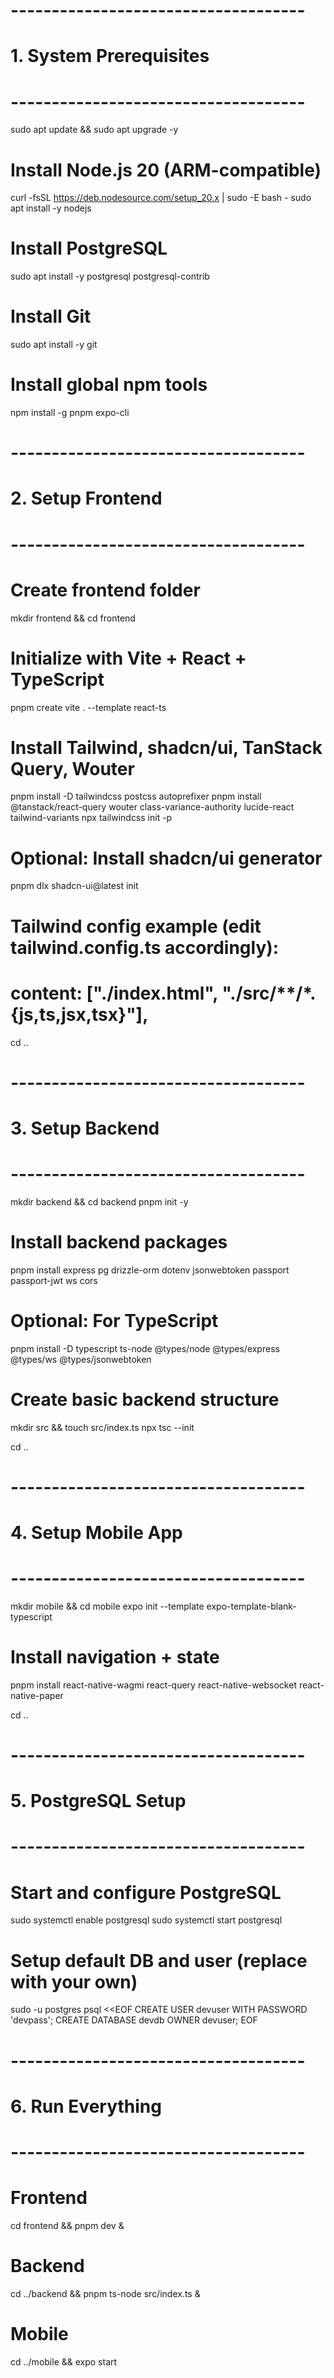 # ------------------------------------
# 1. System Prerequisites
# ------------------------------------
sudo apt update && sudo apt upgrade -y

# Install Node.js 20 (ARM-compatible)
curl -fsSL https://deb.nodesource.com/setup_20.x | sudo -E bash -
sudo apt install -y nodejs

# Install PostgreSQL
sudo apt install -y postgresql postgresql-contrib

# Install Git
sudo apt install -y git

# Install global npm tools
npm install -g pnpm expo-cli

# ------------------------------------
# 2. Setup Frontend
# ------------------------------------
# Create frontend folder
mkdir frontend && cd frontend

# Initialize with Vite + React + TypeScript
pnpm create vite . --template react-ts

# Install Tailwind, shadcn/ui, TanStack Query, Wouter
pnpm install -D tailwindcss postcss autoprefixer
pnpm install @tanstack/react-query wouter class-variance-authority lucide-react tailwind-variants
npx tailwindcss init -p

# Optional: Install shadcn/ui generator
pnpm dlx shadcn-ui@latest init

# Tailwind config example (edit tailwind.config.ts accordingly):
# content: ["./index.html", "./src/**/*.{js,ts,jsx,tsx}"],

cd ..

# ------------------------------------
# 3. Setup Backend
# ------------------------------------
mkdir backend && cd backend
pnpm init -y

# Install backend packages
pnpm install express pg drizzle-orm dotenv jsonwebtoken passport passport-jwt ws cors

# Optional: For TypeScript
pnpm install -D typescript ts-node @types/node @types/express @types/ws @types/jsonwebtoken

# Create basic backend structure
mkdir src && touch src/index.ts
npx tsc --init

cd ..

# ------------------------------------
# 4. Setup Mobile App
# ------------------------------------
mkdir mobile && cd mobile
expo init --template expo-template-blank-typescript

# Install navigation + state
pnpm install react-native-wagmi react-query react-native-websocket react-native-paper

cd ..

# ------------------------------------
# 5. PostgreSQL Setup
# ------------------------------------
# Start and configure PostgreSQL
sudo systemctl enable postgresql
sudo systemctl start postgresql

# Setup default DB and user (replace with your own)
sudo -u postgres psql <<EOF
CREATE USER devuser WITH PASSWORD 'devpass';
CREATE DATABASE devdb OWNER devuser;
EOF

# ------------------------------------
# 6. Run Everything
# ------------------------------------
# Frontend
cd frontend && pnpm dev &

# Backend
cd ../backend && pnpm ts-node src/index.ts &

# Mobile
cd ../mobile && expo start

